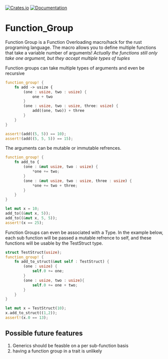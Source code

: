 [![Crates.io](https://img.shields.io/crates/v/function_group.svg)](https://crates.io/crates/function_group)
[![Documentation](https://docs.rs/function_group/badge.svg)](https://docs.rs/function_group)
# Function_Group

Function Group is a Function Overloading macro/hack for the rust programing language. The macro allows you to define multiple functions that take a variable number of arguments! *Actually the functions still only take one argument, but they accept multiple types of tuples*

Function groups can take multiple types of arguments and even be recursive
```rust
function_group! {
    fn add -> usize {
        (one : usize, two : usize) {
            one + two
        }
        (one : usize, two : usize, three: usize) {
            add((one, two)) + three
        }
    }
}

assert!(add((5, 5)) == 10);
assert!(add((5, 5, 5)) == 15);
```

The arguments can be mutable or immutable refrences.
```rust
function_group! {
    fn add_to {
        (one : &mut usize, two : usize) {
            *one += two;
        }
        (one : &mut usize, two : usize, three : usize) {
            *one += two + three;
        }
    }
}

let mut x = 10;
add_to((&mut x, 5));
add_to((&mut x, 5, 5));
assert!(x == 25);
```

Function Groups can even be associated with a Type. In the example below, each sub function will be passed a mutable refrence to self, and these functions will be usable by the TestStruct type.
```rust
struct TestStruct(usize);
function_group! {
    fn add_to_struct(&mut self : TestStruct) {
        (one : usize) {
            self.0 += one;
        }
        (one : usize, two : usize){
            self.0 += one + two; 
        }
    }
}

let mut x = TestStruct(10);
x.add_to_struct((1,2));
assert!(x.0 == 13);
```

## Possible future features
  1. Generics should be feasble on a per sub-function basis
  2. having a function group in a trait is unlikely
